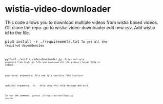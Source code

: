 # wistia-video-downloader

This code allows you to download multiple videos from wistia based videos. 
Git clone the repo. go to wistia-video-downloader edit new.csv.
Add wistia id to the file.

<code>pip3 install -r ./requirements.txt<code>
To get all the required dependencies

<code>python3 ./wistia-video-downloader.py -h<code>
Get multiple wvideoid from text/csv file and download all the videos (format
720p or 1080p)

positional arguments:
  file        set file text/csv file location

optional arguments:
  -h, --help  show this help message and exit

To run the command:
<code>python3 ./wistia-video-downloader.py new.csv<code>
